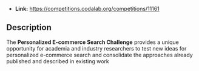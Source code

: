 - **Link:** https://competitions.codalab.org/competitions/11161

## Description

The **Personalized E-commerce Search Challenge** provides a unique opportunity for academia and industry researchers to test new ideas for personalized e-commerce search and consolidate the approaches already published and described in existing work

